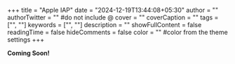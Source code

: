 +++
title = "Apple IAP"
date = "2024-12-19T13:44:08+05:30"
author = ""
authorTwitter = "" #do not include @
cover = ""
coverCaption = ""
tags = ["", ""]
keywords = ["", ""]
description = ""
showFullContent = false
readingTime = false
hideComments = false
color = "" #color from the theme settings
+++

**Coming Soon!**